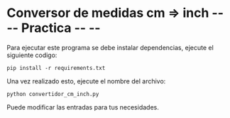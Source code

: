 # Conversor de medidas cm => inch -- -- Practica -- --

Para ejecutar este programa se debe instalar dependencias, ejecute el siguiente codigo:

```
pip install -r requirements.txt
```

Una vez realizado esto, ejecute el nombre del archivo:

```
python convertidor_cm_inch.py
```

Puede modificar las entradas para tus necesidades.

